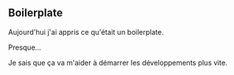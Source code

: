 ## Boilerplate

Aujourd'hui j'ai appris ce qu'était un boilerplate.

Presque...

Je sais que ça va m'aider à démarrer les développements plus vite.